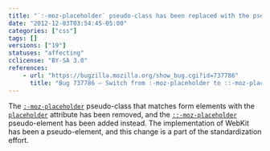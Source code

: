```yaml
---
title: "`:-moz-placeholder` pseudo-class has been replaced with the pseudo-element"
date: "2012-12-03T03:54:45-05:00"
categories: ["css"]
tags: []
versions: ["19"]
statuses: "affecting"
cclicense: "BY-SA 3.0"
references:
    - url: "https://bugzilla.mozilla.org/show_bug.cgi?id=737786"
      title: "Bug 737786 – Switch from :-moz-placeholder to ::-moz-placeholder (pseudo-class to pseudo-element)"
---
```

The [`:-moz-placeholder`](https://developer.mozilla.org/en-US/docs/Web/CSS/:-moz-placeholder) pseudo-class that matches form elements with the [`placeholder`](https://developer.mozilla.org/en-US/docs/Web/HTML/Forms_in_HTML#The_placeholder_attribute) attribute has been removed, and the [`::-moz-placeholder`](https://developer.mozilla.org/en-US/docs/Web/CSS/::-moz-placeholder) pseudo-element has been added instead. The implementation of WebKit has been a pseudo-element, and this change is a part of the standardization effort.
